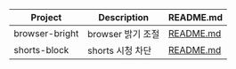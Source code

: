 | Project | Description | README.md |
|---|---|---|
| browser-bright | browser 밝기 조절 | [README.md](https://github.com/hyeokjin0126/browser-bright/tree/main) |
| shorts-block | shorts 시청 차단 | [README.md](https://github.com/hyeokjin0126/shorts-block/tree/main) |
